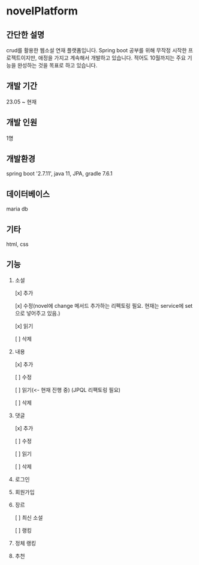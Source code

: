 # novelPlatform
## 간단한 설명
crud를 활용한 웹소설 연재 플랫폼입니다.
Spring boot 공부를 위해 무작정 시작한 프로젝트이지만, 애정을 가지고 계속해서 개발하고 있습니다.
적어도 10월까지는 주요 기능을 완성하는 것을 목표로 하고 있습니다.
## 개발 기간
23.05 ~ 현재
## 개발 인원
1명
## 개발환경
spring boot '2.7.11', java 11, JPA, gradle 7.6.1
## 데이터베이스
maria db
## 기타
html, css
## 기능
1. 소설

   [x] 추가

   [x] 수정(novel에 change 메서드 추가하는 리펙토링 필요. 현재는 service에 set으로 넣어주고 있음.)

   [x] 읽기

   [ ] 삭제

2. 내용
   
   [x] 추가

   [ ] 수정

   [ ] 읽기(<- 현재 진행 중) (JPQL 리팩토링 필요)

   [ ] 삭제

3. 댓글
   
   [x] 추가

   [ ] 수정

   [ ] 읽기

   [ ] 삭제

4. 로그인
5. 회원가입
6. 장르
   
   [ ] 최신 소설

   [ ] 랭킹

7. 정체 랭킹
8. 추천 
